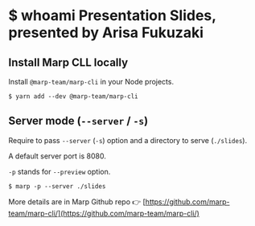 # $ whoami Presentation Slides, presented by Arisa Fukuzaki

## Install Marp CLL locally

Install `@marp-team/marp-cli` in your Node projects.

```
$ yarn add --dev @marp-team/marp-cli
```

## Server mode (`--server` / `-s`)

Require to pass `--server` (`-s`) option and a directory to serve (`./slides`).

A default server port is 8080.

 `-p` stands for `--preview` option.

```
$ marp -p --server ./slides
```

More details are in Marp Github repo 👉 [https://github.com/marp-team/marp-cli/](https://github.com/marp-team/marp-cli/)